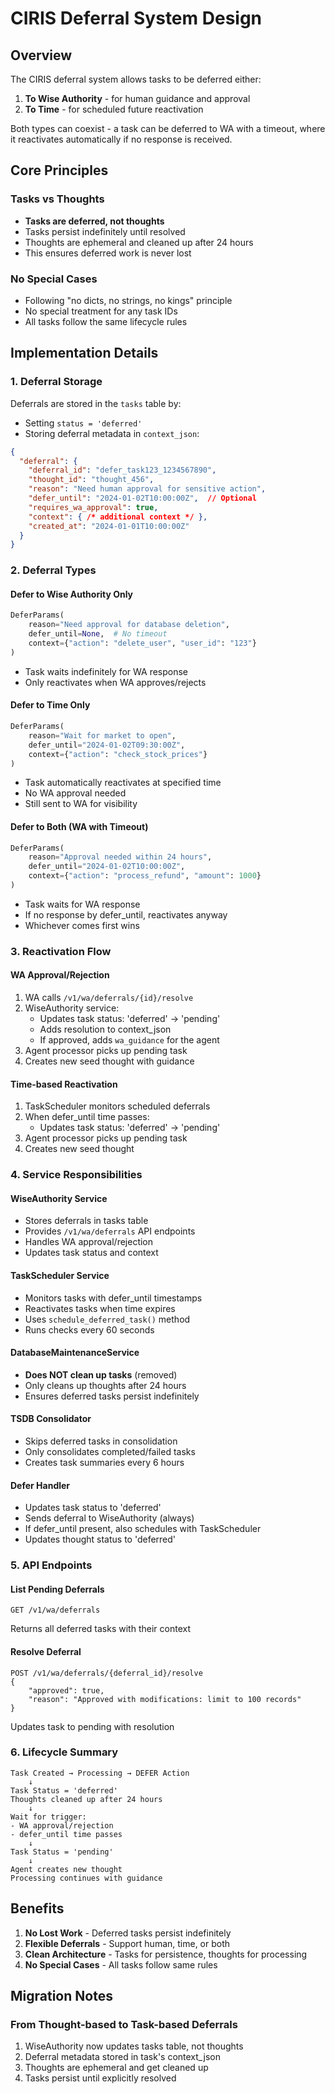 # CIRIS Deferral System Design

## Overview

The CIRIS deferral system allows tasks to be deferred either:
1. **To Wise Authority** - for human guidance and approval
2. **To Time** - for scheduled future reactivation

Both types can coexist - a task can be deferred to WA with a timeout, where it reactivates automatically if no response is received.

## Core Principles

### Tasks vs Thoughts
- **Tasks are deferred, not thoughts**
- Tasks persist indefinitely until resolved
- Thoughts are ephemeral and cleaned up after 24 hours
- This ensures deferred work is never lost

### No Special Cases
- Following "no dicts, no strings, no kings" principle
- No special treatment for any task IDs
- All tasks follow the same lifecycle rules

## Implementation Details

### 1. Deferral Storage

Deferrals are stored in the `tasks` table by:
- Setting `status = 'deferred'`
- Storing deferral metadata in `context_json`:

```json
{
  "deferral": {
    "deferral_id": "defer_task123_1234567890",
    "thought_id": "thought_456",
    "reason": "Need human approval for sensitive action",
    "defer_until": "2024-01-02T10:00:00Z",  // Optional
    "requires_wa_approval": true,
    "context": { /* additional context */ },
    "created_at": "2024-01-01T10:00:00Z"
  }
}
```

### 2. Deferral Types

#### Defer to Wise Authority Only
```python
DeferParams(
    reason="Need approval for database deletion",
    defer_until=None,  # No timeout
    context={"action": "delete_user", "user_id": "123"}
)
```
- Task waits indefinitely for WA response
- Only reactivates when WA approves/rejects

#### Defer to Time Only
```python
DeferParams(
    reason="Wait for market to open",
    defer_until="2024-01-02T09:30:00Z",
    context={"action": "check_stock_prices"}
)
```
- Task automatically reactivates at specified time
- No WA approval needed
- Still sent to WA for visibility

#### Defer to Both (WA with Timeout)
```python
DeferParams(
    reason="Approval needed within 24 hours",
    defer_until="2024-01-02T10:00:00Z",
    context={"action": "process_refund", "amount": 1000}
)
```
- Task waits for WA response
- If no response by defer_until, reactivates anyway
- Whichever comes first wins

### 3. Reactivation Flow

#### WA Approval/Rejection
1. WA calls `/v1/wa/deferrals/{id}/resolve`
2. WiseAuthority service:
   - Updates task status: 'deferred' → 'pending'
   - Adds resolution to context_json
   - If approved, adds `wa_guidance` for the agent
3. Agent processor picks up pending task
4. Creates new seed thought with guidance

#### Time-based Reactivation
1. TaskScheduler monitors scheduled deferrals
2. When defer_until time passes:
   - Updates task status: 'deferred' → 'pending'
3. Agent processor picks up pending task
4. Creates new seed thought

### 4. Service Responsibilities

#### WiseAuthority Service
- Stores deferrals in tasks table
- Provides `/v1/wa/deferrals` API endpoints
- Handles WA approval/rejection
- Updates task status and context

#### TaskScheduler Service
- Monitors tasks with defer_until timestamps
- Reactivates tasks when time expires
- Uses `schedule_deferred_task()` method
- Runs checks every 60 seconds

#### DatabaseMaintenanceService
- **Does NOT clean up tasks** (removed)
- Only cleans up thoughts after 24 hours
- Ensures deferred tasks persist indefinitely

#### TSDB Consolidator
- Skips deferred tasks in consolidation
- Only consolidates completed/failed tasks
- Creates task summaries every 6 hours

#### Defer Handler
- Updates task status to 'deferred'
- Sends deferral to WiseAuthority (always)
- If defer_until present, also schedules with TaskScheduler
- Updates thought status to 'deferred'

### 5. API Endpoints

#### List Pending Deferrals
```
GET /v1/wa/deferrals
```
Returns all deferred tasks with their context

#### Resolve Deferral
```
POST /v1/wa/deferrals/{deferral_id}/resolve
{
    "approved": true,
    "reason": "Approved with modifications: limit to 100 records"
}
```
Updates task to pending with resolution

### 6. Lifecycle Summary

```
Task Created → Processing → DEFER Action
    ↓
Task Status = 'deferred'
Thoughts cleaned up after 24 hours
    ↓
Wait for trigger:
- WA approval/rejection
- defer_until time passes
    ↓
Task Status = 'pending'
    ↓
Agent creates new thought
Processing continues with guidance
```

## Benefits

1. **No Lost Work** - Deferred tasks persist indefinitely
2. **Flexible Deferrals** - Support human, time, or both
3. **Clean Architecture** - Tasks for persistence, thoughts for processing
4. **No Special Cases** - All tasks follow same rules

## Migration Notes

### From Thought-based to Task-based Deferrals
1. WiseAuthority now updates tasks table, not thoughts
2. Deferral metadata stored in task's context_json
3. Thoughts are ephemeral and get cleaned up
4. Tasks persist until explicitly resolved